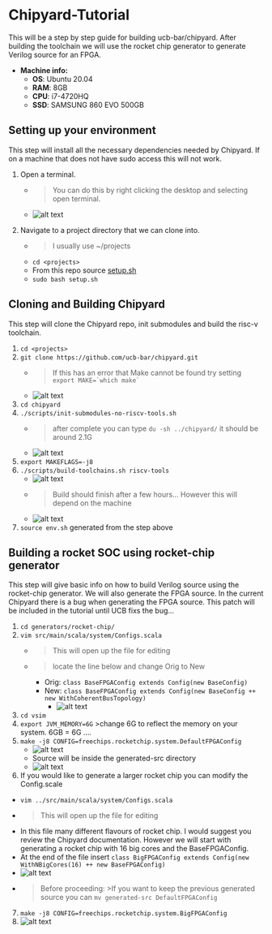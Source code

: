 # Chipyard-Tutorial
This will be a step by step guide for building ucb-bar/chipyard.  After building the toolchain we will use the rocket chip generator to generate Verilog source for an FPGA.
- **Machine info:**
  - **OS**: Ubuntu 20.04
  - **RAM**: 8GB
  - **CPU**: i7-4720HQ
  - **SSD**: SAMSUNG 860 EVO 500GB

## Setting up your environment
This step will install all the necessary dependencies needed by Chipyard.  If on a machine that does not have sudo access this will not work.
1. Open a terminal.
    - > You can do this by right clicking the desktop and selecting open terminal.
    - ![alt text](https://github.com/Tswanson-CS/Chipyard-Tutorial/blob/master/screenshots/1_open_terminal.png?raw=true)
    
2. Navigate to a project directory that we can clone into.
    - > I usually use ~/projects
    - ``` cd <projects> ```
    - From this repo source [setup.sh](setup.sh)
    - ``` sudo bash setup.sh ```
## Cloning and Building Chipyard
This step will clone the Chipyard repo, init submodules and build the risc-v toolchain.
1. ```cd <projects>```
2. ```git clone https://github.com/ucb-bar/chipyard.git ```
    - > If this has an error that Make cannot be found try setting ```export MAKE=`which make` ```
    - ![alt text](https://github.com/Tswanson-CS/Chipyard-Tutorial/blob/master/screenshots/2_1_clone_done.png?raw=true)
3. ```cd chipyard```
4. ```./scripts/init-submodules-no-riscv-tools.sh```
    - >after complete you can type ```du -sh ../chipyard/``` it should be around 2.1G
    - ![alt text](https://github.com/Tswanson-CS/Chipyard-Tutorial/blob/master/screenshots/3_1_submodule.png?raw=true)
5. ```export MAKEFLAGS=-j8```
6. ```./scripts/build-toolchains.sh riscv-tools```
    - ![alt text](https://github.com/Tswanson-CS/Chipyard-Tutorial/blob/master/screenshots/4_0_0build_toolchain.png?raw=true)
    - >Build should finish after a few hours...  However this will depend on the machine
    - ![alt text](https://github.com/Tswanson-CS/Chipyard-Tutorial/blob/master/screenshots/4_1_1_finish_build.png?raw=true)
7. ```source env.sh``` generated from the step above
## Building a rocket SOC using rocket-chip generator
This step will give basic info on how to build Verilog source using the rocket-chip generator.
We will also generate the FPGA source.  In the current Chipyard there is a bug when generating the FPGA source.  This patch will be included in the tutorial until UCB fixs the bug...
1. ```cd generators/rocket-chip/```
2. ```vim src/main/scala/system/Configs.scala```
    - >This will open up the file for editing
    - > locate the line below and change Orig to New
      - Orig: ```class BaseFPGAConfig extends Config(new BaseConfig)```
      - New:  ```class BaseFPGAConfig extends Config(new BaseConfig ++ new WithCoherentBusTopology)```
        - ![alt text](https://github.com/Tswanson-CS/Chipyard-Tutorial/blob/master/screenshots/6_2_bug_fix_fpga.png?raw=true)
3. ```cd vsim```
4. ```export JVM_MEMORY=6G``` >change 6G to reflect the memory on your system.  6GB = 6G ....
5. ```make -j8 CONFIG=freechips.rocketchip.system.DefaultFPGAConfig```
    - ![alt text](https://github.com/Tswanson-CS/Chipyard-Tutorial/blob/master/screenshots/6_4_done_building_fpga.png?raw=true)
    - Source will be inside the generated-src directory
    - ![alt text](https://github.com/Tswanson-CS/Chipyard-Tutorial/blob/master/screenshots/6_5_done_generating_fpga.png?raw=true)
6.  If you would like to generate a larger rocket chip you can modify the Config.scale
  - ```vim ../src/main/scala/system/Configs.scala```
  - >This will open up the file for editing
  - In this file many different flavours of rocket chip.  I would suggest you review the Chipyard documentation.  However we will start with generating a rocket chip with 16 big cores and the BaseFPGAConfig.
  - At the end of the file insert ```class BigFPGAConfig extends Config(new WithNBigCores(16) ++ new BaseFPGAConfig)```
  - ![alt text](https://github.com/Tswanson-CS/Chipyard-Tutorial/blob/master/screenshots/7_0_nbigcores.png?raw=true)
  - > Before proceeding: >If you want to keep the previous generated source you can ```mv generated-src DefaultFPGAConfig```
7. ```make -j8 CONFIG=freechips.rocketchip.system.BigFPGAConfig```
8. ![alt text](https://github.com/Tswanson-CS/Chipyard-Tutorial/blob/master/screenshots/7_2_done_bigfpga.png?raw=true)
